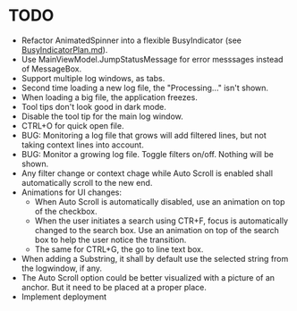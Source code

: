 # TODO
* Refactor AnimatedSpinner into a flexible BusyIndicator (see [BusyIndicatorPlan.md](BusyIndicatorPlan.md)).
* Use MainViewModel.JumpStatusMessage for error messsages instead of MessageBox.
* Support multiple log windows, as tabs.
* Second time loading a new log file, the "Processing..." isn't shown.
* When loading a big file, the application freezes.
* Tool tips don't look good in dark mode.
* Disable the tool tip for the main log window.
* CTRL+O for quick open file.
* BUG: Monitoring a log file that grows will add filtered lines, but not taking context lines into account.
* BUG: Monitor a growing log file. Toggle filters on/off. Nothing will be shown.
* Any filter change or context chage while Auto Scroll is enabled shall automatically scroll to the new end.
* Animations for UI changes:
    * When Auto Scroll is automatically disabled, use an animation on top of the checkbox.
    * When the user initiates a search using CTR+F, focus is automatically changed to the search box. Use an animation on top of the search box to help the user notice the transition.
    * The same for CTRL+G, the go to line text box.
* When adding a Substring, it shall by default use the selected string from the logwindow, if any.
* The Auto Scroll option could be better visualized with a picture of an anchor. But it need to be placed at a proper place.
* Implement deployment

